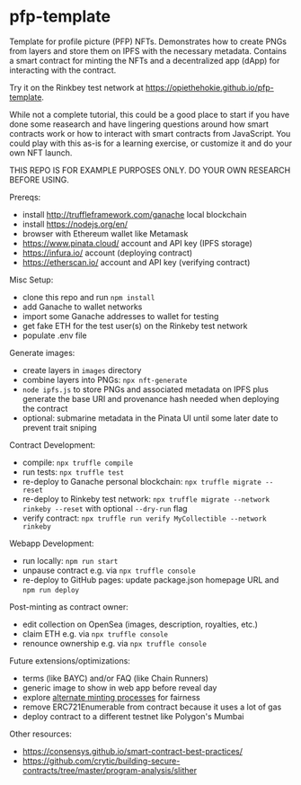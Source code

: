 # pfp-template

Template for profile picture (PFP) NFTs. Demonstrates how to create PNGs from layers and store them on IPFS with the necessary metadata. Contains a smart contract for minting the NFTs and a decentralized app (dApp) for interacting with the contract.

Try it on the Rinkbey test network at https://opiethehokie.github.io/pfp-template.

While not a complete tutorial, this could be a good place to start if you have done some reasearch and have lingering questions around how smart contracts work or how to interact with smart contracts from JavaScript. You could play with this as-is for a learning exercise, or customize it and do your own NFT launch.

THIS REPO IS FOR EXAMPLE PURPOSES ONLY. DO YOUR OWN RESEARCH BEFORE USING.

Prereqs:
* install http://truffleframework.com/ganache local blockchain
* install https://nodejs.org/en/
* browser with Ethereum wallet like Metamask
* https://www.pinata.cloud/ account and API key (IPFS storage)
* https://infura.io/ account (deploying contract)
* https://etherscan.io/ account and API key (verifying contract)

Misc Setup:
* clone this repo and run `npm install`
* add Ganache to wallet networks
* import some Ganache addresses to wallet for testing
* get fake ETH for the test user(s) on the Rinkeby test network
* populate .env file

Generate images:
* create layers in `images` directory
* combine layers into PNGs: `npx nft-generate`
* `node ipfs.js` to store PNGs and associated metadata on IPFS plus generate the base URI and provenance hash needed when deploying the contract 
* optional: submarine metadata in the Pinata UI until some later date to prevent trait sniping

Contract Development:
* compile: `npx truffle compile`
* run tests: `npx truffle test`
* re-deploy to Ganache personal blockchain: `npx truffle migrate --reset`
* re-deploy to Rinkeby test network: `npx truffle migrate --network rinkeby --reset` with optional `--dry-run` flag
* verify contract: `npx truffle run verify MyCollectible --network rinkeby`

Webapp Development:
* run locally: `npm run start`
* unpause contract e.g. via `npx truffle console`
* re-deploy to GitHub pages: update package.json homepage URL and `npm run deploy`

Post-minting as contract owner:
* edit collection on OpenSea (images, description, royalties, etc.)
* claim ETH e.g. via `npx truffle console`
* renounce ownership e.g. via `npx truffle console`

Future extensions/optimizations:
* terms (like BAYC) and/or FAQ (like Chain Runners)
* generic image to show in web app before reveal day
* explore [alternate minting processes](https://medium.com/metatheoryinc/duskbreakers-a-play-to-mint-p2m-nft-project-edc8f34245c4) for fairness
* remove ERC721Enumerable from contract because it uses a lot of gas
* deploy contract to a different testnet like Polygon's Mumbai

Other resources:
* https://consensys.github.io/smart-contract-best-practices/
* https://github.com/crytic/building-secure-contracts/tree/master/program-analysis/slither
